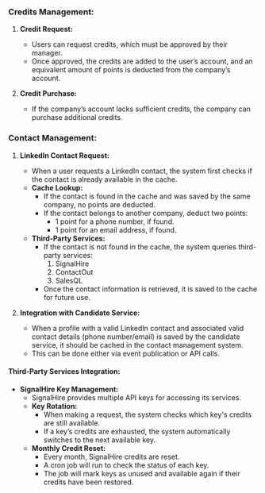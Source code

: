 
### **Credits Management:**
1. **Credit Request:**
   - Users can request credits, which must be approved by their manager.
   - Once approved, the credits are added to the user’s account, and an equivalent amount of points is deducted from the company’s account.

2. **Credit Purchase:**
   - If the company’s account lacks sufficient credits, the company can purchase additional credits.
### **Contact Management:**
1. **LinkedIn Contact Request:**
   - When a user requests a LinkedIn contact, the system first checks if the contact is already available in the cache.
   - **Cache Lookup:**
     - If the contact is found in the cache and was saved by the same company, no points are deducted.
     - If the contact belongs to another company, deduct two points:
       - 1 point for a phone number, if found.
       - 1 point for an email address, if found.
   - **Third-Party Services:**
     - If the contact is not found in the cache, the system queries third-party services:
       1. SignalHire
       2. ContactOut
       3. SalesQL
     - Once the contact information is retrieved, it is saved to the cache for future use.

2. **Integration with Candidate Service:**
   - When a profile with a valid LinkedIn contact and associated valid contact details (phone number/email) is saved by the candidate service, it should be cached in the contact management system.
   - This can be done either via event publication or API calls.

#### **Third-Party Services Integration:**
- **SignalHire Key Management:**
    - SignalHire provides multiple API keys for accessing its services.
    - **Key Rotation:**
        - When making a request, the system checks which key's credits are still available.
        - If a key’s credits are exhausted, the system automatically switches to the next available key.
    - **Monthly Credit Reset:**
        - Every month, SignalHire credits are reset.
        - A cron job will run to check the status of each key.
        - The job will mark keys as unused and available again if their credits have been restored.